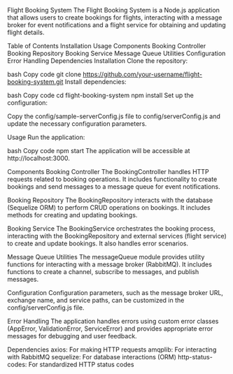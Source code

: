 <!-- ticket booking -->

Flight Booking System
The Flight Booking System is a Node.js application that allows users to create bookings for flights, interacting with a message broker for event notifications and a flight service for obtaining and updating flight details.

Table of Contents
Installation
Usage
Components
Booking Controller
Booking Repository
Booking Service
Message Queue Utilities
Configuration
Error Handling
Dependencies
Installation
Clone the repository:

bash
Copy code
git clone https://github.com/your-username/flight-booking-system.git
Install dependencies:

bash
Copy code
cd flight-booking-system
npm install
Set up the configuration:

Copy the config/sample-serverConfig.js file to config/serverConfig.js and update the necessary configuration parameters.

Usage
Run the application:

bash
Copy code
npm start
The application will be accessible at http://localhost:3000.

Components
Booking Controller
The BookingController handles HTTP requests related to booking operations. It includes functionality to create bookings and send messages to a message queue for event notifications.

Booking Repository
The BookingRepository interacts with the database (Sequelize ORM) to perform CRUD operations on bookings. It includes methods for creating and updating bookings.

Booking Service
The BookingService orchestrates the booking process, interacting with the BookingRepository and external services (flight service) to create and update bookings. It also handles error scenarios.

Message Queue Utilities
The messageQueue module provides utility functions for interacting with a message broker (RabbitMQ). It includes functions to create a channel, subscribe to messages, and publish messages.

Configuration
Configuration parameters, such as the message broker URL, exchange name, and service paths, can be customized in the config/serverConfig.js file.

Error Handling
The application handles errors using custom error classes (AppError, ValidationError, ServiceError) and provides appropriate error messages for debugging and user feedback.

Dependencies
axios: For making HTTP requests
amqplib: For interacting with RabbitMQ
sequelize: For database interactions (ORM)
http-status-codes: For standardized HTTP status codes
